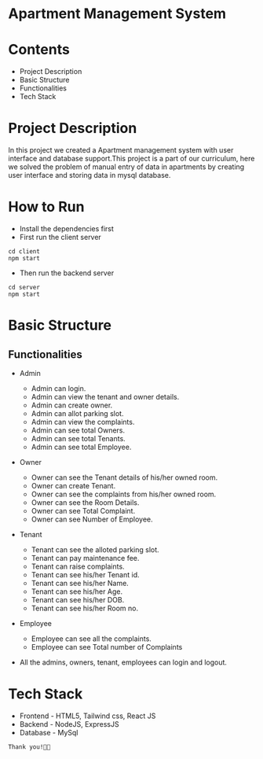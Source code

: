 # Apartment Management System

# Contents
- Project Description
- Basic Structure
- Functionalities
- Tech Stack

# Project Description

In this project we created a Apartment management system with user interface and database support.This project is a part of our curriculum, here we solved the problem of manual entry of data in apartments by creating user interface and storing data in mysql database.

# How to Run

- Install the dependencies first
- First run the client server
```
cd client
npm start
```
- Then run the backend server
```
cd server
npm start
```
# Basic Structure

## Functionalities

- Admin
  - Admin can login.
  - Admin can view the tenant and owner details.
  - Admin can create owner.
  - Admin can allot parking slot.
  - Admin can view the complaints.
  - Admin can see total Owners.
  - Admin can see total Tenants.
  - Admin can see total Employee.
- Owner
  - Owner can see the Tenant details of his/her owned room.
  - Owner can create Tenant.
  - Owner can see the complaints from his/her owned room.
  - Owner can see the Room Details.
  - Owner can see Total Complaint.
  - Owner can see Number of Employee.
- Tenant

  - Tenant can see the alloted parking slot.
  - Tenant can pay maintenance fee.
  - Tenant can raise complaints.
  - Tenant can see his/her Tenant id.
  - Tenant can see his/her Name.
  - Tenant can see his/her Age.
  - Tenant can see his/her DOB.
  - Tenant can see his/her Room no.

- Employee

  - Employee can see all the complaints.
  - Employee can see Total number of Complaints

- All the admins, owners, tenant, employees can login and logout.

# Tech Stack

- Frontend - HTML5, Tailwind css, React JS
- Backend - NodeJS, ExpressJS
- Database - MySql

`Thank you!🧑‍💻`

